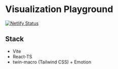 # Visualization Playground

[![Netlify Status](https://api.netlify.com/api/v1/badges/8a0e4f40-1e34-4874-8c2d-51965aea010e/deploy-status)](https://app.netlify.com/sites/festive-fermat-c91f16/deploys)

## Stack
- Vite
- React-TS
- twin-macro (Tailwind CSS) + Emotion
